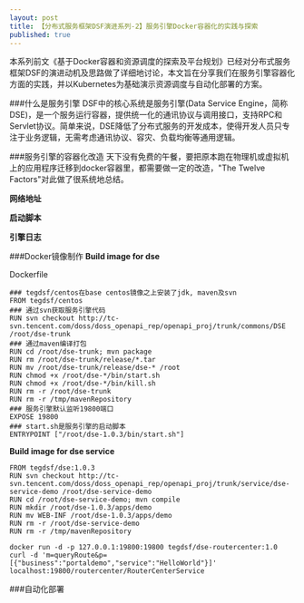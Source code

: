 ```yaml
---
layout: post
title: 【分布式服务框架DSF演进系列-2】服务引擎Docker容器化的实践与探索
published: true
---
```


本系列前文《基于Docker容器和资源调度的探索及平台规划》已经对分布式服务框架DSF的演进动机及思路做了详细地讨论，本文旨在分享我们在服务引擎容器化方面的实践，并以Kubernetes为基础演示资源调度与自动化部署的方案。

###什么是服务引擎
DSF中的核心系统是服务引擎(Data Service Engine，简称DSE)，是一个服务运行容器，提供统一化的通讯协议与调用接口，支持RPC和Servlet协议。简单来说，DSE降低了分布式服务的开发成本，使得开发人员只专注于业务逻辑，无需考虑通讯协议、容灾、负载均衡等通用逻辑。

###服务引擎的容器化改造
天下没有免费的午餐，要把原本跑在物理机或虚拟机上的应用程序迁移到docker容器里，都需要做一定的改造，"The Twelve Factors"对此做了很系统地总结。

**网络地址**

**启动脚本**

**引擎日志**

###Docker镜像制作
**Build image for dse**

Dockerfile

```text
### tegdsf/centos在base centos镜像之上安装了jdk, maven及svn
FROM tegdsf/centos
### 通过svn获取服务引擎代码
RUN svn checkout http://tc-svn.tencent.com/doss/doss_openapi_rep/openapi_proj/trunk/commons/DSE /root/dse-trunk
### 通过maven编译打包
RUN cd /root/dse-trunk; mvn package
RUN rm /root/dse-trunk/release/*.tar
RUN mv /root/dse-trunk/release/dse-* /root
RUN chmod +x /root/dse-*/bin/start.sh
RUN chmod +x /root/dse-*/bin/kill.sh
RUN rm -r /root/dse-trunk
RUN rm -r /tmp/mavenRepository
### 服务引擎默认监听19800端口
EXPOSE 19800
### start.sh是服务引擎的启动脚本
ENTRYPOINT ["/root/dse-1.0.3/bin/start.sh"]
```

**Build image for dse service**
```text
FROM tegdsf/dse:1.0.3
RUN svn checkout http://tc-svn.tencent.com/doss/doss_openapi_rep/openapi_proj/trunk/service/dse-service-demo /root/dse-service-demo
RUN cd /root/dse-service-demo; mvn compile
RUN mkdir /root/dse-1.0.3/apps/demo
RUN mv WEB-INF /root/dse-1.0.3/apps/demo
RUN rm -r /root/dse-service-demo
RUN rm -r /tmp/mavenRepository
```

```
docker run -d -p 127.0.0.1:19800:19800 tegdsf/dse-routercenter:1.0
curl -d 'm=queryRoute&p=[{"business":"portaldemo","service":"HelloWorld"}]' localhost:19800/routercenter/RouterCenterService
```

###自动化部署


###


